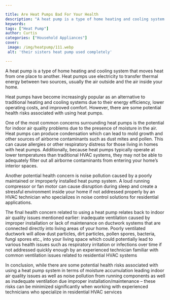 ```yaml
---

title: Are Heat Pumps Bad For Your Health
description: "A heat pump is a type of home heating and cooling system that moves heat from one place to another. Heat pumps use electricity to ...get the full scoop"
keywords: 
tags: ["Heat Pump"]
author: Curtis
categories: ["Household Appliances"]
cover: 
 image: /img/heatpump/111.webp
 alt: 'their sisters heat pump used completely'

---
```


A heat pump is a type of home heating and cooling system that moves heat from one place to another. Heat pumps use electricity to transfer thermal energy between two sources, usually the air outside and the air inside your home.

Heat pumps have become increasingly popular as an alternative to traditional heating and cooling systems due to their energy efficiency, lower operating costs, and improved comfort. However, there are some potential health risks associated with using heat pumps.

One of the most common concerns surrounding heat pumps is the potential for indoor air quality problems due to the presence of moisture in the air. Heat pumps can produce condensation which can lead to mold growth and other sources of airborne contaminants such as dust mites and pollen. This can cause allergies or other respiratory distress for those living in homes with heat pumps. Additionally, because heat pumps typically operate at lower temperatures than traditional HVAC systems, they may not be able to adequately filter out all airborne contaminants from entering your home’s interior spaces. 

Another potential health concern is noise pollution caused by a poorly maintained or improperly installed heat pump system. A loud running compressor or fan motor can cause disruption during sleep and create a stressful environment inside your home if not addressed properly by an HVAC technician who specializes in noise control solutions for residential applications. 

The final health concern related to using a heat pump relates back to indoor air quality issues mentioned earlier: inadequate ventilation caused by improper installation or lack of maintenance on ductwork systems that are connected directly into living areas of your home. Poorly ventilated ductwork will allow dust particles, dirt particles, pollen spores, bacteria, fungi spores etc., into your living space which could potentially lead to various health issues such as respiratory irritation or infections over time if not addressed quickly enough by an experienced technician familiar with common ventilation issues related to residential HVAC systems 

In conclusion, while there are some potential health risks associated with using a heat pump system in terms of moisture accumulation leading indoor air quality issues as well as noise pollution from running components as well as inadequate ventilation due improper installation/maintenance – these risks can be minimized significantly when working with experienced technicians who specialize in residential HVAC services
